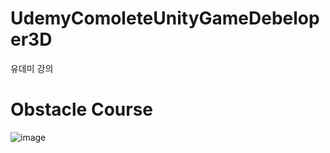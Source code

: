 # UdemyComoleteUnityGameDebeloper3D
유데미 강의 
# Obstacle Course
![image](https://user-images.githubusercontent.com/56661597/232085887-e4c5f1bd-7b75-410f-bdf8-b62ee4fafce5.png)
